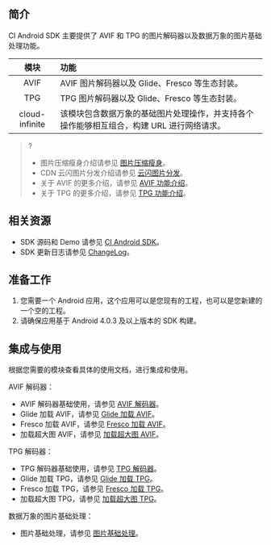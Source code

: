 ## 简介

CI Android SDK 主要提供了 AVIF 和 TPG 的图片解码器以及数据万象的图片基础处理功能。

|模块|功能
|:--:|:--
|AVIF|AVIF 图片解码器以及 Glide、Fresco 等生态封装。
|TPG|TPG 图片解码器以及 Glide、Fresco 等生态封装。
|cloud-infinite|该模块包含数据万象的基础图片处理操作，并支持各个操作能够相互组合，构建 URL 进行网络请求。

>?
>- 图片压缩瘦身介绍请参见 [图片压缩瘦身](https://cloud.tencent.com/act/pro/pictureSlimming)。
>- CDN 云闪图片分发介绍请参见 [云闪图片分发](https://cloud.tencent.com/solution/image-delivery)。
>- 关于 AVIF 的更多介绍，请参见 [AVIF 功能介绍](https://cloud.tencent.com/document/product/460/60527)。
>- 关于 TPG 的更多介绍，请参见 [TPG 功能介绍](https://cloud.tencent.com/document/product/460/60526)。

## 相关资源

- SDK 源码和 Demo 请参见 [CI Android SDK](https://github.com/tencentyun/cloud-Infinite-sdk-android.git)。
- SDK 更新日志请参见 [ChangeLog](https://github.com/tencentyun/cloud-Infinite-sdk-android/blob/master/CHANGELOG.md)。

## 准备工作

1. 您需要一个 Android 应用，这个应用可以是您现有的工程，也可以是您新建的一个空的工程。
2. 请确保应用基于 Android 4.0.3 及以上版本的 SDK 构建。

## 集成与使用

根据您需要的模块查看具体的使用文档，进行集成和使用。

AVIF 解码器：
- AVIF 解码器基础使用，请参见 [AVIF 解码器](https://cloud.tencent.com/document/product/460/87904)。
- Glide 加载 AVIF，请参见 [Glide 加载 AVIF](https://cloud.tencent.com/document/product/460/87905)。
- Fresco 加载 AVIF，请参见 [Fresco 加载 AVIF](https://cloud.tencent.com/document/product/460/87906)。
- 加载超大图 AVIF，请参见 [加载超大图 AVIF](https://cloud.tencent.com/document/product/460/87907)。

TPG 解码器：
- TPG 解码器基础使用，请参见 [TPG 解码器](https://cloud.tencent.com/document/product/460/87909)。
- Glide 加载 TPG，请参见 [Glide 加载 TPG](https://cloud.tencent.com/document/product/460/87910)。
- Fresco 加载 TPG，请参见 [Fresco 加载 TPG](https://cloud.tencent.com/document/product/460/87911)。
- 加载超大图 TPG，请参见 [加载超大图 TPG](https://cloud.tencent.com/document/product/460/87912)。

数据万象的图片基础处理：
- 图片基础处理，请参见 [图片基础处理](https://cloud.tencent.com/document/product/460/87914)。